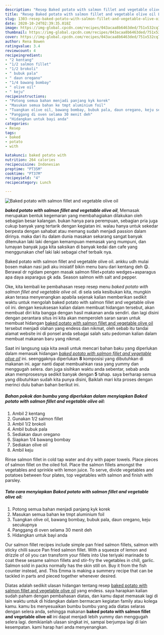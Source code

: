 ```yaml
---
description: "Resep Baked potato with salmon fillet and vegetable olive oil Lezat"
title: "Resep Baked potato with salmon fillet and vegetable olive oil Lezat"
slug: 1303-resep-baked-potato-with-salmon-fillet-and-vegetable-olive-oil-lezat
date: 2020-10-24T02:39:35.018Z
image: https://img-global.cpcdn.com/recipes/043acaa8b6463ded/751x532cq70/baked-potato-with-salmon-fillet-and-vegetable-olive-oil-foto-resep-utama.jpg
thumbnail: https://img-global.cpcdn.com/recipes/043acaa8b6463ded/751x532cq70/baked-potato-with-salmon-fillet-and-vegetable-olive-oil-foto-resep-utama.jpg
cover: https://img-global.cpcdn.com/recipes/043acaa8b6463ded/751x532cq70/baked-potato-with-salmon-fillet-and-vegetable-olive-oil-foto-resep-utama.jpg
author: Rena Bowen
ratingvalue: 3.4
reviewcount: 4
recipeingredient:
- "2 kentang"
- "1/2 salmon fillet"
- "1/2 brokoli"
- " bubuk pala"
- " daun oregano"
- "1/4 bawang bombay"
- " olive oil"
- " keju"
recipeinstructions:
- "Potong semua bahan menjadi panjang kyk korek"
- "Masukan semua bahan ke tmpt aluminium foil"
- "Tuangkan olive oil, bawang bombay, bubuk pala, daun oregano, keju secukupnya"
- "Panggang di oven selama 30 menit deh"
- "Hidangkan untuk bayi anda"
categories:
- Resep
tags:
- baked
- potato
- with

katakunci: baked potato with 
nutrition: 264 calories
recipecuisine: Indonesian
preptime: "PT35M"
cooktime: "PT37M"
recipeyield: "4"
recipecategory: Lunch

---
```



![Baked potato with salmon fillet and vegetable olive oil](https://img-global.cpcdn.com/recipes/043acaa8b6463ded/751x532cq70/baked-potato-with-salmon-fillet-and-vegetable-olive-oil-foto-resep-utama.jpg)

<b><i>baked potato with salmon fillet and vegetable olive oil</i></b>, Memasak merupakan bentuk kegemaran yang membahagiakan dilakukan oleh sebagian besar kalangan. bukan hanya para perempuan, sebagian pria juga cukup banyak yang tertarik dengan kegiatan ini. walau hanya untuk sekedar berpesta dengan sahabat atau memang sudah menjadi passion dalam dirinya. maka dari itu dalam dunia masakan sekarang sangat banyak ditemukan laki laki dengan kemampuan memasak yang mumpuni, dan lumayan banyak juga kita saksikan di banyak kedai dan cafe yang menggunakan chef laki laki sebagai chef terbaik nya.

Baked potato with salmon fillet and vegetable olive oil. ankku udh mulai bosen makan nasi jadi aku inisiatif bikin menu baru dari kentang deh 😋. Berawal dr ngidam pengen masak salmon fillet+potato wedges+asparagus apa daya asparagus gk ada. Season salmon with salt and pepper.

Oke, kita kembali ke pembahasan resep resep menu <i>baked potato with salmon fillet and vegetable olive oil</i>. di sela sela kesibukan kita, mungkin akan terasa menyenangkan apabila sejenak kalian memberikan sedikit waktu untuk mengolah baked potato with salmon fillet and vegetable olive oil ini. dengan kesuksesan kalian dalam membuat hidangan tersebut, akan membuat diri kita bangga dengan hasil makanan anda sendiri. dan lagi disini dengan perantara situs ini kita akan memperoleh saran saran untuk membuat hidangan <u>baked potato with salmon fillet and vegetable olive oil</u> tersebut menjadi olahan yang endess dan nikmat, oleh sebab itu tandai alamat website ini di ponsel anda sebagai salah satu pedoman kalian dalam membuat makanan baru yang nikmat.


Saat ini langsung saja kita awali untuk mencari bahan baku yang diperlukan dalam memasak hidangan <u><i>baked potato with salmon fillet and vegetable olive oil</i></u> ini. seenggaknya diperlukan <b>8</b> komposisi yang dibutuhkan di makanan ini. agar nanti dapat membuahkan rasa yang yummy dan menggugah selera. dan juga sisihkan waktu anda sebentar, sebab anda akan memprosesnya sedikit banyak dengan <b>5</b> tahap. saya berharap semua yang dibutuhkan sudah kita punya disini, Baiklah mari kita proses dengan merinci dulu bahan bahan berikut ini.

<!--inarticleads1-->

##### Bahan pokok dan bumbu yang diperlukan dalam menyiapkan Baked potato with salmon fillet and vegetable olive oil:

1. Ambil 2 kentang
1. Gunakan 1/2 salmon fillet
1. Ambil 1/2 brokoli
1. Ambil  bubuk pala
1. Sediakan  daun oregano
1. Siapkan 1/4 bawang bombay
1. Sediakan  olive oil
1. Ambil  keju


Rinse salmon fillet in cold tap water and dry with paper towels. Place pieces of salmon fillet on the oiled foil. Place the salmon fillets amongst the vegetables and sprinkle with lemon juice. To serve, divide vegetables and potatoes between four plates, top vegetables with salmon and finish with parsley. 

<!--inarticleads2-->

##### Tata cara menyiapkan Baked potato with salmon fillet and vegetable olive oil:

1. Potong semua bahan menjadi panjang kyk korek
1. Masukan semua bahan ke tmpt aluminium foil
1. Tuangkan olive oil, bawang bombay, bubuk pala, daun oregano, keju secukupnya
1. Panggang di oven selama 30 menit deh
1. Hidangkan untuk bayi anda


Our salmon fillet recipes include simple pan fried salmon fillets, salmon with sticky chilli sauce Pan fried salmon fillet. With a squeeze of lemon and drizzle of oil you can transform your fillets into Use teriyaki marinade to coat these sesame salmon fillets and stir-fry the vegetables in chill, garlic. Salmon sold in packs normally has the skin still on. Buy it from the fish counter instead, and. This Emma is making a summery recipe that can be tackled in parts and pieced together whenever desired. 

Diatas adalah sedikit ulasan hidangan tentang resep <u>baked potato with salmon fillet and vegetable olive oil</u> yang endess. saya harapkan kalian sudah paham dengan pembahasan diatas, dan kamu dapat memasak lagi di lain waktu untuk di hidangkan dalam bermacam kegiatan family atau kolega kamu. kamu bs menyesuaikan bumbu bumbu yang ada diatas selaras dengan selera anda, sehingga makanan <b>baked potato with salmon fillet and vegetable olive oil</b> ini dapat menjadi lebih yummy dan menggugah selera lagi. demikianlah ulasan singkat ini, sampai berjumpa lagi di lain kesempatan. kami harap hari anda menyenangkan.
